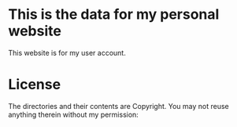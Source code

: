 This is the data for my personal website
========================================

This website is for my user account.

License
=======
The directories and their contents are Copyright.  You may not reuse anything therein without my permission: